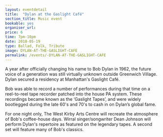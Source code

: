 ```yaml
---
layout: eventdetail
title:  "Dylan at the Gaslight Café"
section_title: Music event
bookable: yes
organiser_url:
price: 6
time: 7pm-10pm
date: 2018-05-19
type: Ballad, Folk, Tribute
image: DYLAN-AT-THE-GASLIGHT-CAFE
permalink: /events/-DYLAN-AT-THE-GASLIGHT-CAFE
---
```

A year after officially changing his name to Bob Dylan in 1962, the future voice of a generation was still virtually unknown outside Greenwich Village. Dylan secured a residency at Manhattan's Gaslight Café.

Bob was able to record a number of performances during that time on a reel-to-reel tape recorder patched into the house PA system. These recordings became known as the ‘Gaslight Tapes’, and were widely bootlegged during the late 60's and 70's to cash in on Dylan’s global fame.

For one night only, The West Kirby Arts Centre will recreate the atmosphere of Bob's coffee-house days. Wirral singer/songwriter Dean Johnson will perform Dylan's repertoire as featured on the legendary tapes. A second set will feature many of Bob's classics.
